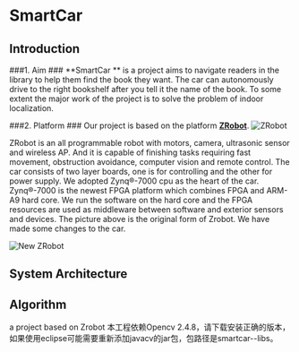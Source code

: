 SmartCar
========
## Introduction ##
###1. Aim ###
**SmartCar ** is a project aims to navigate readers in the library to help them find the book they want. The car can autonomously drive  to the right bookshelf after you tell it the name of the book. To some extent the major work of the project is to solve the problem of indoor localization. 

###2. Platform ###
Our project is based on the platform [**ZRobot**][1]. 
![ZRobot][2]

ZRobot is an all programmable robot with motors, camera, ultrasonic sensor and wireless AP. And it is capable of finishing tasks requiring fast movement, obstruction avoidance, computer vision and remote control. 
The car consists of two layer boards, one is for controlling and the other for power supply. We adopted Zynq®-7000 cpu as the heart of the car. Zynq®-7000 is the newest FPGA platform which combines FPGA and ARM-A9 hard core. We run the software on the hard core and the FPGA resources are used as middleware between software and exterior sensors and devices.
The picture above is the original form of Zrobot. We have made some changes to the car.

![New ZRobot][3]



## System Architecture ##

## Algorithm ##

a project based on Zrobot
本工程依赖Opencv 2.4.8，请下载安装正确的版本，如果使用eclipse可能需要重新添加javacv的jar包，包路径是smartcar--libs。

[1]:http://zrobot.org/
[2]:http://zrobot.org/wp-content/uploads/2013/08/zrobot-600x400.jpg
[3]:http://zrobot.org/wp-content/uploads/2013/08/zrobot-600x400.jpg